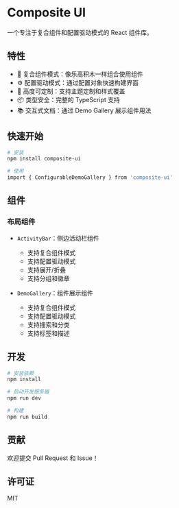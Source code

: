 # Composite UI

一个专注于复合组件和配置驱动模式的 React 组件库。

## 特性

- 🧩 复合组件模式：像乐高积木一样组合使用组件
- ⚙️ 配置驱动模式：通过配置对象快速构建界面
- 🎨 高度可定制：支持主题定制和样式覆盖
- 📦 类型安全：完整的 TypeScript 支持
- 📚 交互式文档：通过 Demo Gallery 展示组件用法

## 快速开始

```bash
# 安装
npm install composite-ui

# 使用
import { ConfigurableDemoGallery } from 'composite-ui'
```

## 组件

### 布局组件

- `ActivityBar`：侧边活动栏组件
  - 支持复合组件模式
  - 支持配置驱动模式
  - 支持展开/折叠
  - 支持分组和徽章

- `DemoGallery`：组件展示组件
  - 支持复合组件模式
  - 支持配置驱动模式
  - 支持搜索和分类
  - 支持标签和描述

## 开发

```bash
# 安装依赖
npm install

# 启动开发服务器
npm run dev

# 构建
npm run build
```

## 贡献

欢迎提交 Pull Request 和 Issue！

## 许可证

MIT
